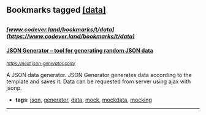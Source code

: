 ## Bookmarks tagged [[data]](https://www.codever.land/search?q=[data])

_<sup><sup>[www.codever.land/bookmarks/t/data](https://www.codever.land/bookmarks/t/data)</sup></sup>_
---
#### [JSON Generator – tool for generating random JSON data](https://next.json-generator.com/)
_<sup>https://next.json-generator.com/</sup>_

A JSON data generator. JSON Generator generates data according to the template and saves it. Data can be requested from server using ajax with jsonp.
* **tags**: [json](../tagged/json.md), [generator](../tagged/generator.md), [data](../tagged/data.md), [mock](../tagged/mock.md), [mockdata](../tagged/mockdata.md), [mocking](../tagged/mocking.md)
---
